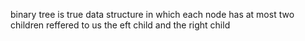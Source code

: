 binary tree is true data structure in which each node has at most two children reffered to us the eft child and the right child
